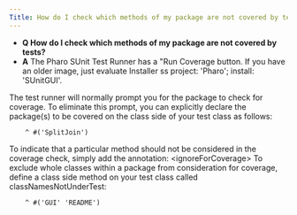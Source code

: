```yaml
---
Title: How do I check which methods of my package are not covered by tests?
---
```


- **Q How do I check which methods of my package are not covered by tests?**
- **A** The Pharo SUnit Test Runner has a "Run Coverage button.
If you have an older image, just evaluate Installer ss project: 'Pharo'; install: 'SUnitGUI'.

The test runner will normally prompt you for the package to check for coverage. To eliminate this prompt, you can explicitly declare the package(s) to be covered on the class side of your test class as follows:
```packageNamesUnderTest
	^ #('SplitJoin')
```
To indicate that a particular method should not be considered in the coverage check, simply add the annotation: &lt;ignoreForCoverage&gt;
To exclude whole classes within a package from consideration for coverage, define a class side method on your test class called classNamesNotUnderTest:
```classNamesNotUnderTest
	^ #('GUI' 'README')
```
